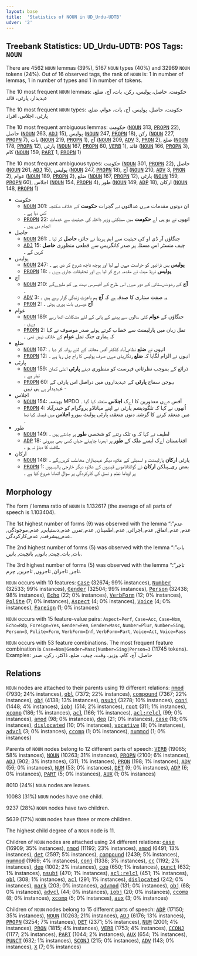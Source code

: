```yaml
---
layout: base
title:  'Statistics of NOUN in UD_Urdu-UDTB'
udver: '2'
---
```


## Treebank Statistics: UD_Urdu-UDTB: POS Tags: `NOUN`

There are 4562 `NOUN` lemmas (39%), 5167 `NOUN` types (40%) and 32969 `NOUN` tokens (24%).
Out of 16 observed tags, the rank of `NOUN` is: 1 in number of lemmas, 1 in number of types and 1 in number of tokens.

The 10 most frequent `NOUN` lemmas: حکومت، حاصل، پولیس، رکن، بات، آج، ضلع، عہدیدار، پارٹی، قائد

The 10 most frequent `NOUN` types:  حکومت، حاصل، پولیس، آج، بات، عوام، ضلع، پارٹی، اجلاس، افراد

The 10 most frequent ambiguous lemmas: حکومت (<tt><a href="ur_udtb-pos-NOUN.html">NOUN</a></tt> 313, <tt><a href="ur_udtb-pos-PROPN.html">PROPN</a></tt> 22), حاصل (<tt><a href="ur_udtb-pos-NOUN.html">NOUN</a></tt> 263, <tt><a href="ur_udtb-pos-ADJ.html">ADJ</a></tt> 15), پولیس (<tt><a href="ur_udtb-pos-NOUN.html">NOUN</a></tt> 247, <tt><a href="ur_udtb-pos-PROPN.html">PROPN</a></tt> 18), رکن (<tt><a href="ur_udtb-pos-NOUN.html">NOUN</a></tt> 227, <tt><a href="ur_udtb-pos-PROPN.html">PROPN</a></tt> 7), بات (<tt><a href="ur_udtb-pos-NOUN.html">NOUN</a></tt> 219, <tt><a href="ur_udtb-pos-PROPN.html">PROPN</a></tt> 1), آج (<tt><a href="ur_udtb-pos-NOUN.html">NOUN</a></tt> 209, <tt><a href="ur_udtb-pos-ADV.html">ADV</a></tt> 3, <tt><a href="ur_udtb-pos-PRON.html">PRON</a></tt> 2), ضلع (<tt><a href="ur_udtb-pos-NOUN.html">NOUN</a></tt> 178, <tt><a href="ur_udtb-pos-PROPN.html">PROPN</a></tt> 12), پارٹی (<tt><a href="ur_udtb-pos-NOUN.html">NOUN</a></tt> 167, <tt><a href="ur_udtb-pos-PROPN.html">PROPN</a></tt> 60, <tt><a href="ur_udtb-pos-VERB.html">VERB</a></tt> 1), قائد (<tt><a href="ur_udtb-pos-NOUN.html">NOUN</a></tt> 166, <tt><a href="ur_udtb-pos-PROPN.html">PROPN</a></tt> 3), کام (<tt><a href="ur_udtb-pos-NOUN.html">NOUN</a></tt> 159, <tt><a href="ur_udtb-pos-PART.html">PART</a></tt> 1, <tt><a href="ur_udtb-pos-PROPN.html">PROPN</a></tt> 1)

The 10 most frequent ambiguous types:  حکومت (<tt><a href="ur_udtb-pos-NOUN.html">NOUN</a></tt> 301, <tt><a href="ur_udtb-pos-PROPN.html">PROPN</a></tt> 22), حاصل (<tt><a href="ur_udtb-pos-NOUN.html">NOUN</a></tt> 261, <tt><a href="ur_udtb-pos-ADJ.html">ADJ</a></tt> 15), پولیس (<tt><a href="ur_udtb-pos-NOUN.html">NOUN</a></tt> 247, <tt><a href="ur_udtb-pos-PROPN.html">PROPN</a></tt> 18), آج (<tt><a href="ur_udtb-pos-NOUN.html">NOUN</a></tt> 210, <tt><a href="ur_udtb-pos-ADV.html">ADV</a></tt> 3, <tt><a href="ur_udtb-pos-PRON.html">PRON</a></tt> 2), عوام (<tt><a href="ur_udtb-pos-NOUN.html">NOUN</a></tt> 189, <tt><a href="ur_udtb-pos-PROPN.html">PROPN</a></tt> 2), ضلع (<tt><a href="ur_udtb-pos-NOUN.html">NOUN</a></tt> 167, <tt><a href="ur_udtb-pos-PROPN.html">PROPN</a></tt> 12), پارٹی (<tt><a href="ur_udtb-pos-NOUN.html">NOUN</a></tt> 159, <tt><a href="ur_udtb-pos-PROPN.html">PROPN</a></tt> 60), اجلاس (<tt><a href="ur_udtb-pos-NOUN.html">NOUN</a></tt> 154, <tt><a href="ur_udtb-pos-PROPN.html">PROPN</a></tt> 4), طور (<tt><a href="ur_udtb-pos-NOUN.html">NOUN</a></tt> 149, <tt><a href="ur_udtb-pos-ADP.html">ADP</a></tt> 18), ارکان (<tt><a href="ur_udtb-pos-NOUN.html">NOUN</a></tt> 148, <tt><a href="ur_udtb-pos-PROPN.html">PROPN</a></tt> 1)


* حکومت
  * <tt><a href="ur_udtb-pos-NOUN.html">NOUN</a></tt> 301: ان دونوں مقدمات مےں عدالتوں نے گجرات <b>حکومت</b> کے خلاف شکنجہ کس دیا ہے ۔
  * <tt><a href="ur_udtb-pos-PROPN.html">PROPN</a></tt> 22: انھوں نے یو پی اے <b>حکومت</b> میں مملکتی وزیر داخلہ کی حیثیت سے خدمات انجام دی ہیں ۔
* حاصل
  * <tt><a href="ur_udtb-pos-NOUN.html">NOUN</a></tt> 261: جنگاؤں آر ڈی او کی حیثیت سے ایم ہریتا نے جائزہ <b>حاصل</b> کر لیا ۔
  * <tt><a href="ur_udtb-pos-ADJ.html">ADJ</a></tt> 15: چیف منسٹر اس مسئلہ پر صدر کانگریس سے قطعی منظوری <b>حاصل</b> کریں گے ۔
* پولیس
  * <tt><a href="ur_udtb-pos-NOUN.html">NOUN</a></tt> 247: <b>پولیس</b> بس ڈرائیور کو حراست مےں لے لیا اور پوچھ تاچھ شروع کر دی ہے ۔
  * <tt><a href="ur_udtb-pos-PROPN.html">PROPN</a></tt> 18: <b>پولیس</b> نریڈ میٹ نے مقدمہ درج کر لیا ہے اور تحقیقات جاری ہےں ۔
* آج
  * <tt><a href="ur_udtb-pos-NOUN.html">NOUN</a></tt> 210: <b>آج</b> کے رشوت_ستانی کے دور مےں اس طرح کے آفیسرس بہت ہی کم ملیں_گے ۔
  * <tt><a href="ur_udtb-pos-ADV.html">ADV</a></tt> 3: یہ صفت ستاری کا صدقہ ہے کہ <b>آج</b> ہم باعزت زندگی گزار رہے ہیں ۔
  * <tt><a href="ur_udtb-pos-PRON.html">PRON</a></tt> 2: <b>آج</b> دوسری بات پوری ہوئی ۔
* عوام
  * <tt><a href="ur_udtb-pos-NOUN.html">NOUN</a></tt> 189: جنگاؤں کے <b>عوام</b> کئی سالوں سے پینے کے پانی کے لئے مشکلات اٹھا رہے ہےں ۔
  * <tt><a href="ur_udtb-pos-PROPN.html">PROPN</a></tt> 2: تمل زبان میں پارلیمنٹ سے خطاب کرتے ہوئے صدر موصوف نے کہا کہ ہماری جنگ تمل <b>عوام</b> کے خلاف نہیں تھی ۔
* ضلع
  * <tt><a href="ur_udtb-pos-NOUN.html">NOUN</a></tt> 167: انہوں نے <b>ضلع</b> نظام_آباد کلکٹر آفس معائنہ کے لئے روانہ کر دیا ۔
  * <tt><a href="ur_udtb-pos-PROPN.html">PROPN</a></tt> 12: انہوں نے الزام لگایا کہ <b>ضلع</b> رنگاریڈی مےں صرف پولیس کا راج چل رہا ہے ۔
* پارٹی
  * <tt><a href="ur_udtb-pos-NOUN.html">NOUN</a></tt> 159: ذرائع کے بموجب نظرثانی فہرست کو منظوری دینے <b>پارٹی</b> اعلی کمان تیار ہے ۔
  * <tt><a href="ur_udtb-pos-PROPN.html">PROPN</a></tt> 60: بہوجن سماج <b>پارٹی</b> کے عہدیداروں میں دراصل اس پارٹی کے عہدیدار ہے ہی نہیں -
* اجلاس
  * <tt><a href="ur_udtb-pos-NOUN.html">NOUN</a></tt> 154: بھینسہ MPDO آفس مےں معذورین کا اےک <b>اجلاس</b> منعقد کیا گیا ۔
  * <tt><a href="ur_udtb-pos-PROPN.html">PROPN</a></tt> 4: اُنھوں نے کہا کہ تلگودیشم پارٹی نے اپنے مہاناڈو پروگرام کو حیدرآباد میں منعقد کرنے کا گزشتہ دنوں منعقدہ پارٹی پولیٹ بیورو <b>اجلاس</b> میں فیصلہ کیا تھا ۔
* طور
  * <tt><a href="ur_udtb-pos-NOUN.html">NOUN</a></tt> 149: لطیف نے کہا کہ وہ تلک رتنے کو شخصی <b>طور</b> پر جانتے ہیں ۔
  * <tt><a href="ur_udtb-pos-ADP.html">ADP</a></tt> 18: افغانستان اےک ایسے ملک کے <b>طور</b> پر ابھرنا چاہیئے جہاں کسی بھی بیرونی طاقت کا دباؤ نہ ہو ۔
* ارکان
  * <tt><a href="ur_udtb-pos-NOUN.html">NOUN</a></tt> 148: پارٹی <b>ارکان</b> پارلیمنٹ و اسمبلی کے علاوہ دیگر عہدیداران مخاطب کریں_گے ۔
  * <tt><a href="ur_udtb-pos-PROPN.html">PROPN</a></tt> 1: بعض ری_پبلکن <b>ارکان</b> نے گوانتاناموبے قیدیوں کے علاوہ دیگر خارجی پالیسیوں پر اوباما نظم و نسق کی کارکردگی پر سوال اٹھانا شروع کیا ہے ۔

## Morphology

The form / lemma ratio of `NOUN` is 1.132617 (the average of all parts of speech is 1.103404).

The 1st highest number of forms (9) was observed with the lemma “عدم”: عدم, عدم_اتفاق, عدم_اجرائی, عدم_اطمینان, عدم_تقرر, عدم_دستیابی, عدم_موجودگی, عدم_پیشرفت, عدم_کارکردگی.

The 2nd highest number of forms (5) was observed with the lemma “بات”: بات, بات_چیت, باتوں, باتچیت, باتیں.

The 3rd highest number of forms (5) was observed with the lemma “تاجر”: تاجر, تاجران, تاجروں, تاجرین, چرم.

`NOUN` occurs with 10 features: <tt><a href="ur_udtb-feat-Case.html">Case</a></tt> (32674; 99% instances), <tt><a href="ur_udtb-feat-Number.html">Number</a></tt> (32533; 99% instances), <tt><a href="ur_udtb-feat-Gender.html">Gender</a></tt> (32504; 99% instances), <tt><a href="ur_udtb-feat-Person.html">Person</a></tt> (32438; 98% instances), <tt><a href="ur_udtb-feat-Echo.html">Echo</a></tt> (22; 0% instances), <tt><a href="ur_udtb-feat-VerbForm.html">VerbForm</a></tt> (12; 0% instances), <tt><a href="ur_udtb-feat-Polite.html">Polite</a></tt> (7; 0% instances), <tt><a href="ur_udtb-feat-Aspect.html">Aspect</a></tt> (4; 0% instances), <tt><a href="ur_udtb-feat-Voice.html">Voice</a></tt> (4; 0% instances), <tt><a href="ur_udtb-feat-Foreign.html">Foreign</a></tt> (1; 0% instances)

`NOUN` occurs with 15 feature-value pairs: `Aspect=Perf`, `Case=Acc`, `Case=Nom`, `Echo=Rdp`, `Foreign=Yes`, `Gender=Fem`, `Gender=Masc`, `Number=Plur`, `Number=Sing`, `Person=3`, `Polite=Form`, `VerbForm=Inf`, `VerbForm=Part`, `Voice=Act`, `Voice=Pass`

`NOUN` occurs with 53 feature combinations.
The most frequent feature combination is `Case=Nom|Gender=Masc|Number=Sing|Person=3` (11745 tokens).
Examples: حاصل، آج، کام، وزیر، وقت، چیف، ضلع، ڈاکٹر، رکن، صدر


## Relations

`NOUN` nodes are attached to their parents using 19 different relations: <tt><a href="ur_udtb-dep-nmod.html">nmod</a></tt> (7930; 24% instances), <tt><a href="ur_udtb-dep-obl.html">obl</a></tt> (7372; 22% instances), <tt><a href="ur_udtb-dep-compound.html">compound</a></tt> (7367; 22% instances), <tt><a href="ur_udtb-dep-obj.html">obj</a></tt> (4138; 13% instances), <tt><a href="ur_udtb-dep-nsubj.html">nsubj</a></tt> (3278; 10% instances), <tt><a href="ur_udtb-dep-conj.html">conj</a></tt> (1448; 4% instances), <tt><a href="ur_udtb-dep-iobj.html">iobj</a></tt> (514; 2% instances), <tt><a href="ur_udtb-dep-root.html">root</a></tt> (311; 1% instances), <tt><a href="ur_udtb-dep-xcomp.html">xcomp</a></tt> (186; 1% instances), <tt><a href="ur_udtb-dep-acl.html">acl</a></tt> (166; 1% instances), <tt><a href="ur_udtb-dep-acl-relcl.html">acl:relcl</a></tt> (99; 0% instances), <tt><a href="ur_udtb-dep-amod.html">amod</a></tt> (98; 0% instances), <tt><a href="ur_udtb-dep-dep.html">dep</a></tt> (21; 0% instances), <tt><a href="ur_udtb-dep-case.html">case</a></tt> (18; 0% instances), <tt><a href="ur_udtb-dep-dislocated.html">dislocated</a></tt> (10; 0% instances), <tt><a href="ur_udtb-dep-vocative.html">vocative</a></tt> (8; 0% instances), <tt><a href="ur_udtb-dep-advcl.html">advcl</a></tt> (3; 0% instances), <tt><a href="ur_udtb-dep-ccomp.html">ccomp</a></tt> (1; 0% instances), <tt><a href="ur_udtb-dep-nummod.html">nummod</a></tt> (1; 0% instances)

Parents of `NOUN` nodes belong to 12 different parts of speech: <tt><a href="ur_udtb-pos-VERB.html">VERB</a></tt> (19065; 58% instances), <tt><a href="ur_udtb-pos-NOUN.html">NOUN</a></tt> (10263; 31% instances), <tt><a href="ur_udtb-pos-PROPN.html">PROPN</a></tt> (2100; 6% instances), <tt><a href="ur_udtb-pos-ADJ.html">ADJ</a></tt> (902; 3% instances),  (311; 1% instances), <tt><a href="ur_udtb-pos-PRON.html">PRON</a></tt> (198; 1% instances), <tt><a href="ur_udtb-pos-ADV.html">ADV</a></tt> (56; 0% instances), <tt><a href="ur_udtb-pos-NUM.html">NUM</a></tt> (53; 0% instances), <tt><a href="ur_udtb-pos-DET.html">DET</a></tt> (9; 0% instances), <tt><a href="ur_udtb-pos-ADP.html">ADP</a></tt> (6; 0% instances), <tt><a href="ur_udtb-pos-PART.html">PART</a></tt> (5; 0% instances), <tt><a href="ur_udtb-pos-AUX.html">AUX</a></tt> (1; 0% instances)

8010 (24%) `NOUN` nodes are leaves.

10083 (31%) `NOUN` nodes have one child.

9237 (28%) `NOUN` nodes have two children.

5639 (17%) `NOUN` nodes have three or more children.

The highest child degree of a `NOUN` node is 11.

Children of `NOUN` nodes are attached using 24 different relations: <tt><a href="ur_udtb-dep-case.html">case</a></tt> (16909; 35% instances), <tt><a href="ur_udtb-dep-nmod.html">nmod</a></tt> (11192; 23% instances), <tt><a href="ur_udtb-dep-amod.html">amod</a></tt> (6491; 13% instances), <tt><a href="ur_udtb-dep-det.html">det</a></tt> (2597; 5% instances), <tt><a href="ur_udtb-dep-compound.html">compound</a></tt> (2439; 5% instances), <tt><a href="ur_udtb-dep-nummod.html">nummod</a></tt> (1969; 4% instances), <tt><a href="ur_udtb-dep-conj.html">conj</a></tt> (1338; 3% instances), <tt><a href="ur_udtb-dep-cc.html">cc</a></tt> (1192; 2% instances), <tt><a href="ur_udtb-dep-dep.html">dep</a></tt> (1002; 2% instances), <tt><a href="ur_udtb-dep-cop.html">cop</a></tt> (650; 1% instances), <tt><a href="ur_udtb-dep-punct.html">punct</a></tt> (632; 1% instances), <tt><a href="ur_udtb-dep-nsubj.html">nsubj</a></tt> (470; 1% instances), <tt><a href="ur_udtb-dep-acl-relcl.html">acl:relcl</a></tt> (451; 1% instances), <tt><a href="ur_udtb-dep-obl.html">obl</a></tt> (308; 1% instances), <tt><a href="ur_udtb-dep-acl.html">acl</a></tt> (291; 1% instances), <tt><a href="ur_udtb-dep-dislocated.html">dislocated</a></tt> (242; 0% instances), <tt><a href="ur_udtb-dep-mark.html">mark</a></tt> (203; 0% instances), <tt><a href="ur_udtb-dep-advmod.html">advmod</a></tt> (131; 0% instances), <tt><a href="ur_udtb-dep-obj.html">obj</a></tt> (68; 0% instances), <tt><a href="ur_udtb-dep-advcl.html">advcl</a></tt> (44; 0% instances), <tt><a href="ur_udtb-dep-iobj.html">iobj</a></tt> (20; 0% instances), <tt><a href="ur_udtb-dep-ccomp.html">ccomp</a></tt> (8; 0% instances), <tt><a href="ur_udtb-dep-xcomp.html">xcomp</a></tt> (5; 0% instances), <tt><a href="ur_udtb-dep-aux.html">aux</a></tt> (3; 0% instances)

Children of `NOUN` nodes belong to 15 different parts of speech: <tt><a href="ur_udtb-pos-ADP.html">ADP</a></tt> (17150; 35% instances), <tt><a href="ur_udtb-pos-NOUN.html">NOUN</a></tt> (10263; 21% instances), <tt><a href="ur_udtb-pos-ADJ.html">ADJ</a></tt> (6176; 13% instances), <tt><a href="ur_udtb-pos-PROPN.html">PROPN</a></tt> (3254; 7% instances), <tt><a href="ur_udtb-pos-DET.html">DET</a></tt> (2371; 5% instances), <tt><a href="ur_udtb-pos-NUM.html">NUM</a></tt> (2001; 4% instances), <tt><a href="ur_udtb-pos-PRON.html">PRON</a></tt> (1815; 4% instances), <tt><a href="ur_udtb-pos-VERB.html">VERB</a></tt> (1753; 4% instances), <tt><a href="ur_udtb-pos-CCONJ.html">CCONJ</a></tt> (1177; 2% instances), <tt><a href="ur_udtb-pos-PART.html">PART</a></tt> (1044; 2% instances), <tt><a href="ur_udtb-pos-AUX.html">AUX</a></tt> (654; 1% instances), <tt><a href="ur_udtb-pos-PUNCT.html">PUNCT</a></tt> (632; 1% instances), <tt><a href="ur_udtb-pos-SCONJ.html">SCONJ</a></tt> (215; 0% instances), <tt><a href="ur_udtb-pos-ADV.html">ADV</a></tt> (143; 0% instances), <tt><a href="ur_udtb-pos-X.html">X</a></tt> (7; 0% instances)

